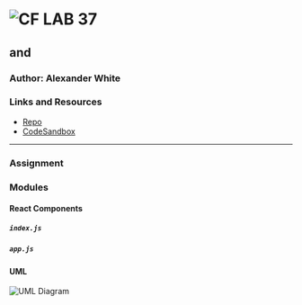 ![CF](http://i.imgur.com/7v5ASc8.png) LAB 37
=================================================

## <Login /> and <Auth />

### Author: Alexander White

### Links and Resources
* [Repo](https://github.com/alex-white-401-advanced-javascript/lab-37-login-and-auth/)
* [CodeSandbox](https://codesandbox.io/s/q1y9xjz6w)

<hr>

### Assignment

### Modules
#### React Components
##### `index.js`

##### `app.js`

#### UML
![UML Diagram](./lab-37.jpg)
